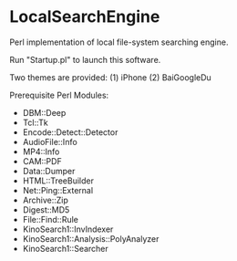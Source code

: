 LocalSearchEngine
=================

Perl implementation of local file-system searching engine. 

Run "Startup.pl" to launch this software. 

Two themes are provided: (1) iPhone (2) BaiGoogleDu

Prerequisite Perl Modules:
* DBM::Deep
* Tcl::Tk
* Encode::Detect::Detector
* AudioFile::Info
* MP4::Info
* CAM::PDF
* Data::Dumper
* HTML::TreeBuilder
* Net::Ping::External
* Archive::Zip
* Digest::MD5
* File::Find::Rule
* KinoSearch1::InvIndexer
* KinoSearch1::Analysis::PolyAnalyzer
* KinoSearch1::Searcher



